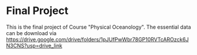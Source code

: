 # Final Project
This is the final project of Course "Physical Oceanology". The essential data can be download via https://drive.google.com/drive/folders/1pJUfPwWbr78GP10RVTcAROzck6JN3CNS?usp=drive_link 
